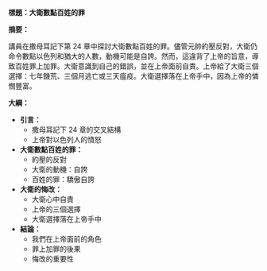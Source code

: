 **標題：大衛數點百姓的罪**

**摘要：**

講員在撒母耳記下第 24 章中探討大衛數點百姓的罪。儘管元帥約壓反對，大衛仍命令數點以色列和猶大的人數，動機可能是自誇。然而，這違背了上帝的旨意，導致百姓罪上加罪。大衛意識到自己的錯誤，並在上帝面前自責。上帝給了大衛三個選擇：七年饑荒、三個月逃亡或三天瘟疫。大衛選擇落在上帝手中，因為上帝的憐憫豐富。

**大綱：**

* **引言：**
    * 撒母耳記下 24 章的交叉結構
    * 上帝對以色列人的憤怒
* **大衛數點百姓的罪：**
    * 約壓的反對
    * 大衛的動機：自誇
    * 百姓的罪：驕傲自誇
* **大衛的悔改：**
    * 大衛心中自責
    * 上帝的三個選擇
    * 大衛選擇落在上帝手中
* **結論：**
    * 我們在上帝面前的角色
    * 罪上加罪的後果
    * 悔改的重要性